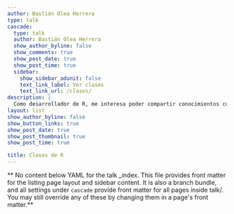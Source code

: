 ```yaml
---
author: Bastián Olea Herrera
type: talk
cascade:
  type: talk
  author: Bastián Olea Herrera
  show_author_byline: false
  show_comments: true
  show_post_date: true
  show_post_time: true
  sidebar:
    show_sidebar_adunit: false
    text_link_label: Ver clases
    text_link_url: /clases/
description: |
  Como desarrollador de R, me interesa poder compartir conocimientos con otras personas, y mostrarles herramientas que pueden ayudarles en sus proyectos personales o laborales. En esta sección puedes encontrar un listado de clases y cursos que he impartido o estoy impartiendo. Accede a cada uno para mayor información.
layout: list
show_author_byline: false
show_button_links: true
show_post_date: true
show_post_thumbnail: true
show_post_time: true

title: Clases de R
---
```


** No content below YAML for the talk _index. This file provides front matter for the listing page layout and sidebar content. It is also a branch bundle, and all settings under `cascade` provide front matter for all pages inside talk/. You may still override any of these by changing them in a page's front matter.**
